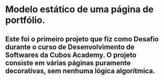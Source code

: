 # Modelo estático de uma página de portfólio.

## Este foi o primeiro projeto que fiz como Desafio durante o curso de Desenvolvimento de Softwares da Cubos Academy. O projeto consiste em várias páginas puramente decorativas, sem nenhuma lógica algorítmica.
